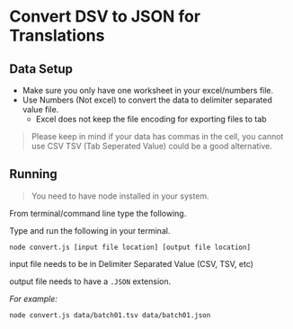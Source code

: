 # Convert DSV to JSON for Translations

## Data Setup
- Make sure you only have one worksheet in your excel/numbers file.
- Use Numbers (Not excel) to convert the data to delimiter separated value file.
  - Excel does not keep the file encoding for exporting files to tab
> Please keep in mind if your data has commas in the cell, you cannot use CSV TSV (Tab Seperated Value) could be a good alternative.
  
## Running

> You need to have node installed in your system.

From terminal/command line type the following.

Type and run the following in your terminal. 

`node convert.js [input file location] [output file location]`

input file needs to be in Delimiter Separated Value (CSV, TSV, etc)

output file needs to have a `.JSON` extension.

_For example:_

`node convert.js data/batch01.tsv data/batch01.json`
